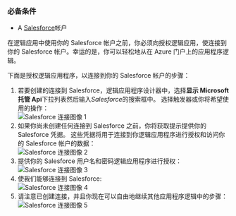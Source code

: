 ### <a name="prerequisites"></a>必备条件
* A [Salesforce](https://salesforce.com)帐户  

在逻辑应用中使用你的 Salesforce 帐户之前，你必须向授权逻辑应用，使连接到你的 Salesforce 帐户。幸运的是，你可以轻松地从在 Azure 门户上的应用程序逻辑。  

下面是授权逻辑应用程序，以连接到你的 Salesforce 帐户的步骤：  

1. 若要创建的连接到 Salesforce，逻辑应用程序设计器中，选择**显示 Microsoft 托管 Api**下拉列表然后输入*Salesforce*的搜索框中。 选择触发器或你将希望使用的操作：  
   ![Salesforce 连接图像 1](./media/connectors-create-api-salesforce/salesforce-1.png)  
2. 如果你尚未创建任何连接到 Salesforce 之前，你将获取提示提供你的 Salesforce 凭据。 这些凭据将用于连接到你逻辑应用程序进行授权和访问你的 Salesforce 帐户的数据：  
   ![Salesforce 连接图像 2](./media/connectors-create-api-salesforce/salesforce-2.png)  
3. 提供你的 Salesforce 用户名和密码逻辑应用程序进行授权：  
   ![Salesforce 连接图像 3](./media/connectors-create-api-salesforce/salesforce-3.png)  
4. 使我们能够连接到 Salesforce:  
   ![Salesforce 连接图像 4](./media/connectors-create-api-salesforce/salesforce-4.png)  
5. 请注意已创建连接，并且你现在可以自由地继续其他应用程序逻辑中的步骤：  
   ![Salesforce 连接图像 5](./media/connectors-create-api-salesforce/salesforce-5.png)  

